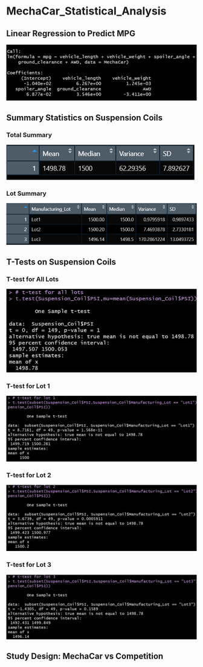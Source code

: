 # MechaCar_Statistical_Analysis

## Linear Regression to Predict MPG
![Linear Regression](Resources/linear_regression.png)
<br>



## Summary Statistics on Suspension Coils
### Total Summary
![Total Summary](Resources/total_summary.png)
<br>

### Lot Summary
![Lot Summary](Resources/lot_summary.png)
<br>

## T-Tests on Suspension Coils
### T-test for All Lots
![T-test All Lots](Resources/t_test_all.png)
<br>

### T-test for Lot 1
![T-test Lot 1](Resources/t_test_lot1.png)
<br>

### T-test for Lot 2
![T-test Lot 2](Resources/t_test_lot2.png)
<br>

### T-test for Lot 3
![T-test Lot 3](Resources/t_test_lot3.png)
<br>

## Study Design: MechaCar vs Competition
